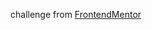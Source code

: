 challenge from [FrontendMentor](https://www.frontendmentor.io/challenges/advice-generator-app-QdUG-13db)
